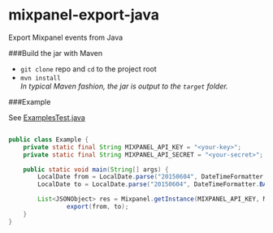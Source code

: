 # mixpanel-export-java

Export Mixpanel events from Java

###Build the jar with Maven
   - `git clone` repo and `cd` to the project root
   - `mvn install`  
   _In typical Maven fashion, the jar is output to the `target` folder._

###Example

See [ExamplesTest.java](https://github.com/cdimascio/mixpanel-export-java/blob/master/test/java/com/cmd/mixpanel/test/ExamplesTest.java)

```java

public class Example {
    private static final String MIXPANEL_API_KEY = "<your-key>";
    private static final String MIXPANEL_API_SECRET = "<your-secret>";

    public static void main(String[] args) {
        LocalDate from = LocalDate.parse("20150604", DateTimeFormatter.BASIC_ISO_DATE);
        LocalDate to = LocalDate.parse("20150604", DateTimeFormatter.BASIC_ISO_DATE);

        List<JSONObject> res = Mixpanel.getInstance(MIXPANEL_API_KEY, MIXPANEL_API_SECRET).
                export(from, to);
    }
}    
```

